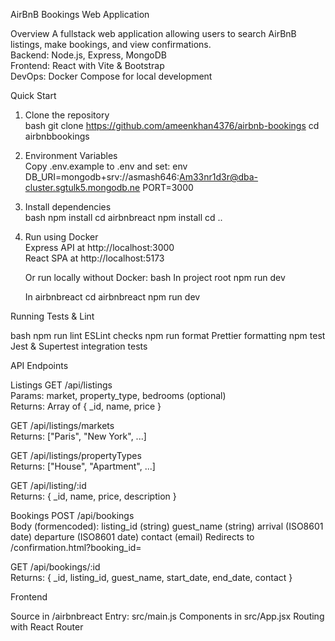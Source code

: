 AirBnB Bookings Web Application

 Overview
A fullstack web application allowing users to search AirBnB listings, make bookings, and view confirmations.  
Backend: Node.js, Express, MongoDB  
Frontend: React with Vite & Bootstrap  
DevOps: Docker Compose for local development



 Quick Start

1. Clone the repository  
   bash
   git clone https://github.com/ameenkhan4376/airbnb-bookings
   cd airbnbbookings
   

2. Environment Variables  
   Copy .env.example to .env and set:
   env
   DB_URI=mongodb+srv://asmash646:Am33nr1d3r@dba-cluster.sgtulk5.mongodb.ne
   PORT=3000
   

3. Install dependencies  
   bash
   npm install
   cd airbnbreact
   npm install
   cd ..
   

4. Run using Docker  
    Express API at http://localhost:3000  
    React SPA at http://localhost:5173

   Or run locally without Docker:
   bash
    In project root
   npm run dev

    In airbnbreact
   cd airbnbreact
   npm run dev
   



 Running Tests & Lint

bash
npm run lint         ESLint checks
npm run format       Prettier formatting
npm test             Jest & Supertest integration tests




 API Endpoints

 Listings
 GET /api/listings  
   Params: market, property_type, bedrooms (optional)  
   Returns: Array of { _id, name, price }

 GET /api/listings/markets  
   Returns: ["Paris", "New York", ...]

 GET /api/listings/propertyTypes  
   Returns: ["House", "Apartment", ...]

 GET /api/listing/:id  
   Returns: { _id, name, price, description }

 Bookings
 POST /api/bookings  
   Body (formencoded):
     listing_id (string)
     guest_name (string)
     arrival (ISO8601 date)
     departure (ISO8601 date)
     contact (email)
   Redirects to /confirmation.html?booking_id=<id>

 GET /api/bookings/:id  
   Returns: { _id, listing_id, guest_name, start_date, end_date, contact }



 Frontend

 Source in /airbnbreact
 Entry: src/main.js
 Components in src/App.jsx
 Routing with React Router


